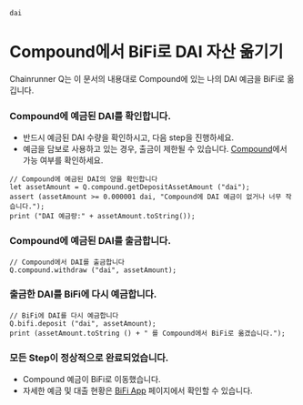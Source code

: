 ```meta-Currency
dai
```

# Compound에서 BiFi로 DAI 자산 옮기기

Chainrunner Q는 이 문서의 내용대로 Compound에 있는 나의 DAI 예금을 BiFi로 옮깁니다.

### Compound에 예금된 DAI를 확인합니다.

- 반드시 예금된 DAI 수량을 확인하시고, 다음 step을 진행하세요.
- 예금을 담보로 사용하고 있는 경우, 출금이 제한될 수 있습니다. [Compound](https://app.compound.finance/)에서 가능 여부를 확인하세요.

```output-Dynamic
// Compound에 예금된 DAI의 양을 확인합니다
let assetAmount = Q.compound.getDepositAssetAmount ("dai");
assert (assetAmount >= 0.000001 dai, "Compound에 DAI 예금이 없거나 너무 작습니다.");
print ("DAI 예금량:" + assetAmount.toString());
```

### Compound에 예금된 DAI를 출금합니다.

```taster
// Compound에서 DAI를 출금합니다
Q.compound.withdraw ("dai", assetAmount);
```

### 출금한 DAI를 BiFi에 다시 예금합니다.

```taster
// BiFi에 DAI를 다시 예금합니다
Q.bifi.deposit ("dai", assetAmount);
print (assetAmount.toString () + " 를 Compound에서 BiFi로 옮겼습니다.");
```

### 모든 Step이 정상적으로 완료되었습니다.

- Compound 예금이 BiFi로 이동했습니다.
- 자세한 예금 및 대출 현황은 [BiFi App](https://app.bifi.finance/) 페이지에서 확인할 수 있습니다.
